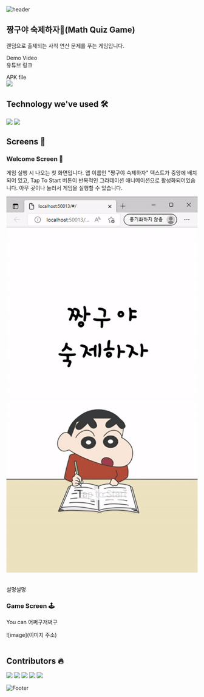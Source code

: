 ![header](https://capsule-render.vercel.app/api?type=waving&color=FF5675&height=200&section=header)

## 짱구야 숙제하자📖(Math Quiz Game)
랜덤으로 출제되는 사칙 연산 문제를 푸는 게임입니다.

Demo Video<br>
유튜브 링크

APK file<br>
<a href="https://drive.google.com/file/d/1ORAWj6xvcL1AKwITMwm3OEiE1NEd3aWT/view?usp=sharing"><img src="https://img.shields.io/badge/download-4285F4?style=flat-square&logo=googledrive&logoColor=white"/></a><br>

## Technology we've used 🛠
<img src="https://img.shields.io/badge/Flutter-02569B?style=flat-square&logo=flutter&logoColor=white"/> <img src="https://img.shields.io/badge/AndroidStudio-3DDC84?style=flat-square&logo=androidstudio&logoColor=white"/> 
<br>

## Screens 📱
### Welcome Screen 👋

게임 실행 시 나오는 첫 화면입니다. 앱 이름인 "짱구야 숙제하자" 텍스트가 중앙에 배치되어 있고, Tap To Start 버튼이 반복적인 그라데이션 애니메이션으로 활성화되어있습니다.
아무 곳이나 눌러서 게임을 실행할 수 있습니다.

![image](https://github.com/2022-OSS-TeamProject/MathQuiz/blob/022288a5dc8d005a78f5a294114164fff3a884fb/GIF_files/mainPage.gif)<br><br>


설명설명



### Game Screen 🕹️

You can 어쩌구저쩌구

![image](이미지 주소)<br><br>

## Contributors 🔥
<a href="https://github.com/Kangsoyeong"><img src="https://img.shields.io/badge/Kang Soyeong-black?style=social-square&logo=github&logoColor=white"/></a>
<a href="https://github.com/NayeonKim0"><img src="https://img.shields.io/badge/Kim Nayeon-black?style=social-square&logo=github&logoColor=white"/></a>
<a href="https://github.com/dud021212"><img src="https://img.shields.io/badge/Kim Minjun-black?style=social-square&logo=github&logoColor=white"/></a>
<a href="https://github.com/ji-seok-Song"><img src="https://img.shields.io/badge/Song jiseok-black?style=social-square&logo=github&logoColor=white"/></a>
<a href="https://github.com/joebaga"><img src="https://img.shields.io/badge/Irenge joel bahagarhe-black?style=social-square&logo=github&logoColor=white"/></a>


![Footer](https://capsule-render.vercel.app/api?type=waving&color=FF5675&height=200&section=footer)
